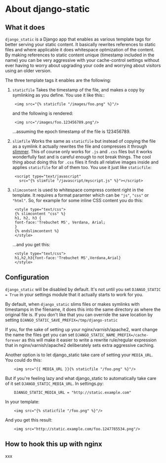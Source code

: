 About django-static
===================

What it does
------------

`django_static` is a Django app that enables as various template tags
for better serving your static content. It basically rewrites
references to static files and where applicable it does whitespace
optmization of the content. By making references to static content
unique (timestamp included in the name) you can be very aggressive
with your cache-control settings without ever having to worry about
upgrading your code and worrying about visitors using an older version.

The three template tags it enables are the following:

1. `staticfile` Takes the timestamp of the file, and makes a copy by
   symlinking as you define. You use it like this::
   
        <img src="{% staticfile "/images/foo.png" %}"/>
	
   and the following is rendered:
   
        <img src="/images/foo.123456789.png"/>
	
   ...assuming the epoch timestamp of the file is 123456789. 
   
2. `slimfile` Works the same as `staticfile` but instead of copying
   the file as a symlink it actually rewrites the file and compresses
   it through [slimmer](http://pypi.python.org/pypi/slimmer/). This of
   course only works for `.js` and `.css` files but it works
   wonderfully fast and is careful enough to not break things. The
   cool thing about doing this for `.css` files it finds all relative
   images inside and applies `staticfile` for all of them too. You use
   it just like `staticfile`:
   
        <script type="text/javascript"
          src="{% slimfile "/javascript/myscript.js" %}"></script>
	  
3. `slimcontent` is used to whitespace compress content right in the
   template. It requires a format paramter which can be `"js"`,
   `"css"` or `"html"`. So, for example for some inline CSS content
   you do this:
   
        <style type="text/css">
        {% slimcontent "css" %}
        h1, h2, h3 { 
	    font-face:'Trebuchet MS', Verdana, Arial; 
        }
        {% endslimcontent %}
        </style>
	
   ...and you get this:
   
        <style type="text/css">
        h1,h2,h3{font-face:'Trebuchet MS',Verdana,Arial}
        </style>
	
	
Configuration
-------------

`django_static` will be disabled by default. It's not until you set
`DJANGO_STATIC = True` in your settings module that it actually starts
to work for you. 

By default, when `django_static` slims files or makes symlinks with
timestamps in the filename, it does this into the same directory as
where the original file is. If you don't like that you can override
the save location by setting
`DJANGO_STATIC_SAVE_PREFIX=/tmp/django-static`

If you, for the sake of setting up your nginx/varnish/apache2, want
change the name the files get you can set
`DJANGO_STATIC_NAME_PREFIX=/cache-forever` as this will make it easier
to write a rewrite rule/regular expression that in
nginx/varnish/apache2 deliberately sets extra aggressive caching. 

Another option is to let django_static take care of setting your
`MEDIA_URL`. You could do this:

        <img src="{{ MEDIA_URL }}{% staticfile "/foo.png" %}"/>
	
But if you're feeling lazy and what django_static to automatically
take care of it set `DJANGO_STATIC_MEDIA_URL`. In settings.py:

        DJANGO_STATIC_MEDIA_URL = "http://static.example.com"
	
In your template:

        <img src="{% staticfile "/foo.png" %}"/>
	
And you get this result:

        <img src="http://static.example.com/foo.1247785534.png"/>

	
How to hook this up with nginx
------------------------------

xxx


	       
	
   
   